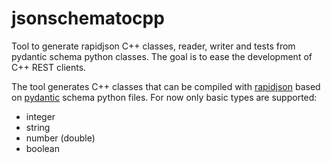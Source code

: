 # jsonschematocpp

Tool to generate rapidjson C++ classes, reader, writer and tests from pydantic schema python classes. The goal is to ease the development of C++ REST clients.

The tool generates C++ classes that can be compiled with [rapidjson](https://rapidjson.org) based on [pydantic](https://github.com/samuelcolvin/pydantic) schema python files. For now only basic types are supported:
* integer
* string
* number (double)
* boolean
